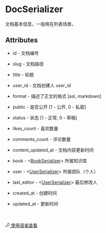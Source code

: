 # DocSerializer 

 <p>文档基本信息，一般用在列表场景。</p>

 ## Attributes 

<ul><li><p>id - 文档编号</p></li></ul><ul><li><p>slug - 文档路径</p></li></ul><ul><li><p>title - 标题</p></li></ul><ul><li><p>user_id - 文档创建人 user_id</p></li></ul><ul><li><p>format - 描述了正文的格式 [asl, markdown]</p></li></ul><ul><li><p>public - 是否公开 [1 - 公开, 0 - 私密]</p></li></ul><ul><li><p>status - 状态 [1 - 正常, 0 - 草稿]</p></li></ul><ul><li><p>likes_count - 喜欢数量</p></li></ul><ul><li><p>comments_count - 评论数量</p></li></ul><ul><li><p>content_updated_at - 文档内容更新时间</p></li></ul><ul><li><p>book - <<a href="BookSerializer" target="_blank">BookSerializer</a>> 所属知识库</p></li></ul><ul><li><p>user - <<a href="UserSerializer" target="_blank">UserSerializer</a>> 所属团队（个人）</p></li></ul><ul><li><p>last_editor - <<a href="UserSerializer" target="_blank">UserSerializer</a>> 最后修改人</p></li></ul><ul><li><p>created_at - 创建时间</p></li></ul><ul><li><p>updated_at - 更新时间</p></li></ul><br><br><a class="yuque-link" target="_blank" href="https://www.yuque.com/yuque/developer/docserializer"><svg viewBox="64 64 896 896" class="" data-icon="yuque" width="1em" height="1em" fill="currentColor" aria-hidden="true"><path d="M854.6 370.6c-9.9-39.4 9.9-102.2 73.4-124.4l-67.9-3.6s-25.7-90-143.6-98c-117.8-8.1-194.9-3-195-3 .1 0 87.4 55.6 52.4 154.7-25.6 52.5-65.8 95.6-108.8 144.7-1.3 1.3-2.5 2.6-3.5 3.7C319.4 605 96 860 96 860c245.9 64.4 410.7-6.3 508.2-91.1 20.5-.2 35.9-.3 46.3-.3 135.8 0 250.6-117.6 245.9-248.4-3.2-89.9-31.9-110.2-41.8-149.6zm-204.1 334c-10.6 0-26.2.1-46.8.3l-23.6.2-17.8 15.5c-47.1 41-104.4 71.5-171.4 87.6-52.5 12.6-110 16.2-172.7 9.6 18-20.5 36.5-41.6 55.4-63.1 92-104.6 173.8-197.5 236.9-268.5l1.4-1.4 1.3-1.5c4.1-4.6 20.6-23.3 24.7-28.1 9.7-11.1 17.3-19.9 24.5-28.6 30.7-36.7 52.2-67.8 69-102.2l1.6-3.3 1.2-3.4c13.7-38.8 15.4-76.9 6.2-112.8 22.5.7 46.5 1.9 71.7 3.6 33.3 2.3 55.5 12.9 71.1 29.2 5.8 6 10.2 12.5 13.4 18.7 1 2 1.7 3.6 2.3 5l5 17.7c-15.7 34.5-19.9 73.3-11.4 107.2 3 11.8 6.9 22.4 12.3 34.4 2.1 4.7 9.5 20.1 11 23.3 10.3 22.7 15.4 43 16.7 78.7 3.3 94.6-82.7 181.9-182 181.9z"></path></svg> 使用语雀查看</a>